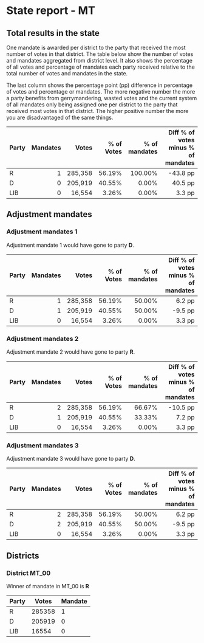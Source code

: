 # State report - MT

## Total results in the state

One mandate is awarded per district to the party that received the most number of votes in that district. The table below show the number of votes and mandates aggregated from district level. It also shows the percentage of  all votes and percentage of mandates each party received relative to the total number of votes and mandates in the state.

The last column shows the percentage point (pp) difference in percentage of votes and percentage or mandates. The more negative number the more a party benefits from gerrymandering, wasted votes and the current system of all mandates only being assigned one per district to the party that received most votes in that district. The higher positive number the more you are disadvantaged of the same things.

| Party | Mandates | Votes | % of Votes |  % of mandates | Diff % of votes minus % of mandates |
|---|--:|--:|--:|--:|--:|
|R|1|285,358|56.19%|100.00%|-43.8 pp|
|D|0|205,919|40.55%|0.00%|40.5 pp|
|LIB|0|16,554|3.26%|0.00%|3.3 pp|

## Adjustment mandates

### Adjustment mandates 1

Adjustment mandate 1 would have gone to party **D**.

| Party | Mandates | Votes | % of Votes |  % of mandates | Diff % of votes minus % of mandates |
|---|--:|--:|--:|--:|--:|
|R|1|285,358|56.19%|50.00%|6.2 pp|
|D|1|205,919|40.55%|50.00%|-9.5 pp|
|LIB|0|16,554|3.26%|0.00%|3.3 pp|

### Adjustment mandates 2

Adjustment mandate 2 would have gone to party **R**.

| Party | Mandates | Votes | % of Votes |  % of mandates | Diff % of votes minus % of mandates |
|---|--:|--:|--:|--:|--:|
|R|2|285,358|56.19%|66.67%|-10.5 pp|
|D|1|205,919|40.55%|33.33%|7.2 pp|
|LIB|0|16,554|3.26%|0.00%|3.3 pp|

### Adjustment mandates 3

Adjustment mandate 3 would have gone to party **D**.

| Party | Mandates | Votes | % of Votes |  % of mandates | Diff % of votes minus % of mandates |
|---|--:|--:|--:|--:|--:|
|R|2|285,358|56.19%|50.00%|6.2 pp|
|D|2|205,919|40.55%|50.00%|-9.5 pp|
|LIB|0|16,554|3.26%|0.00%|3.3 pp|


## Districts


### District MT_00
Winner of mandate in MT_00 is **R**

| Party | Votes | Mandate |
|---|---|---|
|R|285358|1
|D|205919|0
|LIB|16554|0
